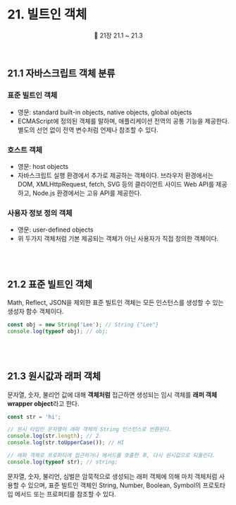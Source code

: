 # 21. 빌트인 객체

<p align='center'>
📕 21장 21.1 ~ 21.3
</p><br />

## 21.1 자바스크립트 객체 분류

### 표준 빌트인 객체

- 영문: standard built-in objects, native objects, global objects
- ECMAScript에 정의된 객체를 말하며, 애플리케이션 전역의 공통 기능을 제공한다. 별도의 선언 없이 전역 변수처럼 언제나 참조할 수 있다.

### 호스트 객체

- 영문: host objects
- 자바스크립트 실행 환경에서 추가로 제공하는 객체이다. 브라우저 환경에서는 DOM, XMLHttpRequest, fetch, SVG 등의 클라이언트 사이드 Web API를 제공하고, Node.js 환경에서는 고유 API를 제공한다.

### 사용자 정보 정의 객체

- 영문: user-defined objects
- 위 두가지 객체처럼 기본 제공되는 객체가 아닌 사용자가 직접 정의한 객체이다.

<br /><br />

## 21.2 표준 빌트인 객체

Math, Reflect, JSON을 제외한 표준 빌트인 객체는 모든 인스턴스를 생성할 수 있는 생성자 함수 객체이다.

```js
const obj = new String('Lee'); // String {"Lee"}
console.log(typeof obj); // obj;
```

<br /><br />

## 21.3 원시값과 래퍼 객체

문자열, 숫자, 불리언 값에 대해 **객체처럼** 접근하면 생성되는 임시 객체를 **래퍼 객체 wrapper object**라고 한다.

```js
const str = 'hi';

// 원시 타입인 문자열이 래퍼 객체의 String 인스턴스로 반환된다.
console.log(str.length); // 2
console.log(str.toUpperCase()); // HI

// 래퍼 객체로 프로퍼티에 접근하거나 메서드를 호출한 후, 다시 원시값으로 되돌린다.
console.log(typeof str); // string;
```

문자열, 숫자, 불리언, 심벌은 암묵적으로 생성되는 래퍼 객체에 의해 마치 객체처럼 사용할 수 있으며, 표준 빌트인 객체인 String, Number, Boolean, Symbol의 프로토타입 메서드 또는 프로퍼티를 참조할 수 있다.
